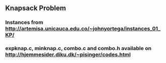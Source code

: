 ## Knapsack Problem
### Instances from http://artemisa.unicauca.edu.co/~johnyortega/instances_01_KP/
### expknap.c, minknap.c, combo.c and combo.h available on http://hjemmesider.diku.dk/~pisinger/codes.html